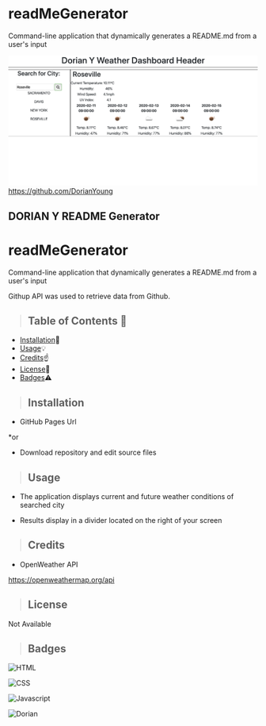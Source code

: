 # readMeGenerator
Command-line application that dynamically generates a README.md from a user's input



![Dorian Young](https://raw.githubusercontent.com/DorianYoung/Weather-Dashboard/master/Assets/weatherDashSC.png)
https://github.com/DorianYoung

<h2>DORIAN Y README Generator</h2>

# readMeGenerator
Command-line application that dynamically generates a README.md from a user's input

Githup API was used to retrieve data from Github.


>  ## **Table of Contents** :notebook:


* [Installation](#Installation):wrench:
* [Usage](#Usage):bulb:
* [Credits](#Credits):point_up:
* [License](#License):lock_with_ink_pen:
* [Badges](#Badges):warning:



> ## Installation

- GitHub Pages Url

*or

- Download repository and edit source files


> ## Usage

- The application displays current and future weather conditions of searched city


- Results display in a divider located on the right of your screen


> ## Credits

- OpenWeather API

https://openweathermap.org/api



> ## License

Not Available



> ## Badges

![HTML](https://img.shields.io/badge/HTML-33%25-red)

![CSS](https://img.shields.io/badge/CSS-3%25-purple)

![Javascript](https://img.shields.io/badge/Javascript-63%25-yellow)

![Dorian](https://img.shields.io/badge/Dorian-100%25-green)
